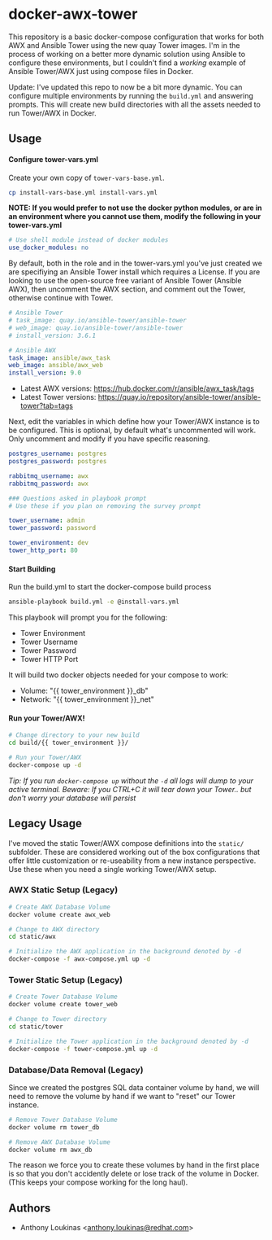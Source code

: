# docker-awx-tower

This repository is a basic docker-compose configuration that works for both AWX and Ansible Tower using the new quay Tower images. I'm in the process of working on a better more dynamic solution using Ansible to configure these environments, but I couldn't find a *working* example of Ansible Tower/AWX just using compose files in Docker.

Update: I've updated this repo to now be a bit more dynamic. You can configure multiple environments by running the `build.yml` and answering prompts. This will create new build directories with all the assets needed to run Tower/AWX in Docker.

## Usage

#### Configure tower-vars.yml

Create your own copy of `tower-vars-base.yml`.

```bash
cp install-vars-base.yml install-vars.yml
```

**NOTE: If you would prefer to not use the docker python modules, or are in an environment where you cannot use them, modify the following in your tower-vars.yml**

```yaml
# Use shell module instead of docker modules
use_docker_modules: no
```

By default, both in the role and in the tower-vars.yml you've just created we are specifiying an Ansible Tower install which requires a License. If you are looking to use the open-source free variant of Ansible Tower (Ansible AWX), then uncomment the AWX section, and comment out the Tower, otherwise continue with Tower.

```yaml
# Ansible Tower
# task_image: quay.io/ansible-tower/ansible-tower
# web_image: quay.io/ansible-tower/ansible-tower
# install_version: 3.6.1

# Ansible AWX
task_image: ansible/awx_task
web_image: ansible/awx_web
install_version: 9.0
```

- Latest AWX versions: https://hub.docker.com/r/ansible/awx_task/tags
- Latest Tower versions: https://quay.io/repository/ansible-tower/ansible-tower?tab=tags

Next, edit the variables in which define how your Tower/AWX instance is to be configured. This is optional, by default what's uncommented will work. Only uncomment and modify if you have specific reasoning.

```yaml
postgres_username: postgres
postgres_password: postgres

rabbitmq_username: awx
rabbitmq_password: awx

### Questions asked in playbook prompt
# Use these if you plan on removing the survey prompt

tower_username: admin
tower_password: password

tower_environment: dev
tower_http_port: 80
```

#### Start Building
Run the build.yml to start the docker-compose build process

```bash
ansible-playbook build.yml -e @install-vars.yml
```

This playbook will prompt you for the following:

- Tower Environment
- Tower Username
- Tower Password
- Tower HTTP Port

It will build two docker objects needed for your compose to work:

- Volume: "{{ tower_environment }}_db"
- Network: "{{ tower_environment }}_net"

#### Run your Tower/AWX!

```bash
# Change directory to your new build
cd build/{{ tower_environment }}/

# Run your Tower/AWX
docker-compose up -d
```

*Tip: If you run `docker-compose up` without the `-d` all logs will dump to your active terminal. Beware: If you CTRL+C it will tear down your Tower.. but don't worry your database will persist*


## Legacy Usage

I've moved the static Tower/AWX compose definitions into the `static/` subfolder. These are considered working out of the box configurations that offer little customization or re-useability from a new instance perspective. Use these when you need a single working Tower/AWX setup.

### AWX Static Setup (Legacy)

```bash
# Create AWX Database Volume
docker volume create awx_web

# Change to AWX directory
cd static/awx

# Initialize the AWX application in the background denoted by -d
docker-compose -f awx-compose.yml up -d
```

### Tower Static Setup (Legacy)

```bash
# Create Tower Database Volume
docker volume create tower_web

# Change to Tower directory
cd static/tower

# Initialize the Tower application in the background denoted by -d
docker-compose -f tower-compose.yml up -d
```

### Database/Data Removal (Legacy)

Since we created the postgres SQL data container volume by hand, we will need to remove the volume by hand if we want to "reset" our Tower instance.

```bash
# Remove Tower Database Volume
docker volume rm tower_db

# Remove AWX Database Volume
docker volume rm awx_db
```

The reason we force you to create these volumes by hand in the first place is so that you don't accidently delete or lose track of the volume in Docker. (This keeps your compose working for the long haul).

## Authors

- Anthony Loukinas <<anthony.loukinas@redhat.com>>
